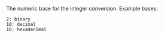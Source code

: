 The numeric base for the integer conversion. Example bases:

```
2: binary
10: decimal
16: hexadecimal
```